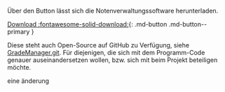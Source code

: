 Über den Button lässt sich die Notenverwaltungssoftware herunterladen. 

[Download :fontawesome-solid-download:](#){: .md-button .md-button--primary }

Diese steht auch Open-Source auf GitHub zu Verfügung, siehe [GradeManager.git](https://github.com/tuke307/GradeManager.git).
Für diejenigen, die sich mit dem Programm-Code genauer auseinandersetzen wollen, bzw. sich mit beim Projekt beteiligen möchte.

eine änderung




